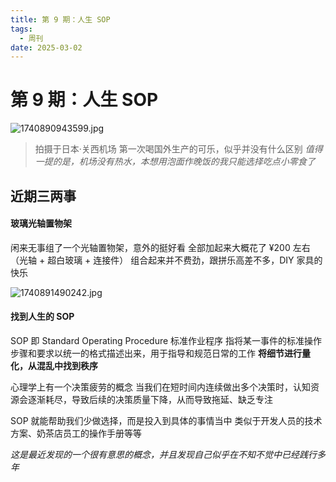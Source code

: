 ```yaml
---
title: 第 9 期：人生 SOP
tags:
  - 周刊
date: 2025-03-02
---
```


# 第 9 期：人生 SOP

![1740890943599.jpg](https://cdn.jsdelivr.net/gh/logycoconut/pic-repo@master/daily/weekly/1740890943599.jpg)

>  拍摄于日本·关西机场
>  第一次喝国外生产的可乐，似乎并没有什么区别
> *值得一提的是，机场没有热水，本想用泡面作晚饭的我只能选择吃点小零食了*

## 近期三两事

#### 玻璃光轴置物架

闲来无事组了一个光轴置物架，意外的挺好看
全部加起来大概花了 ¥200 左右（光轴 + 超白玻璃 + 连接件）
组合起来并不费劲，跟拼乐高差不多，DIY 家具的快乐

![1740891490242.jpg](https://cdn.jsdelivr.net/gh/logycoconut/pic-repo@master/daily/weekly/1740891490242.jpg)

#### 找到人生的 SOP

SOP 即 Standard Operating Procedure 标准作业程序
指将某一事件的标准操作步骤和要求以统一的格式描述出来，用于指导和规范日常的工作
**将细节进行量化，从混乱中找到秩序**

心理学上有一个决策疲劳的概念
当我们在短时间内连续做出多个决策时，认知资源会逐渐耗尽，导致后续的决策质量下降，从而导致拖延、缺乏专注

SOP 就能帮助我们少做选择，而是投入到具体的事情当中
类似于开发人员的技术方案、奶茶店员工的操作手册等等

*这是最近发现的一个很有意思的概念，并且发现自己似乎在不知不觉中已经践行多年*
